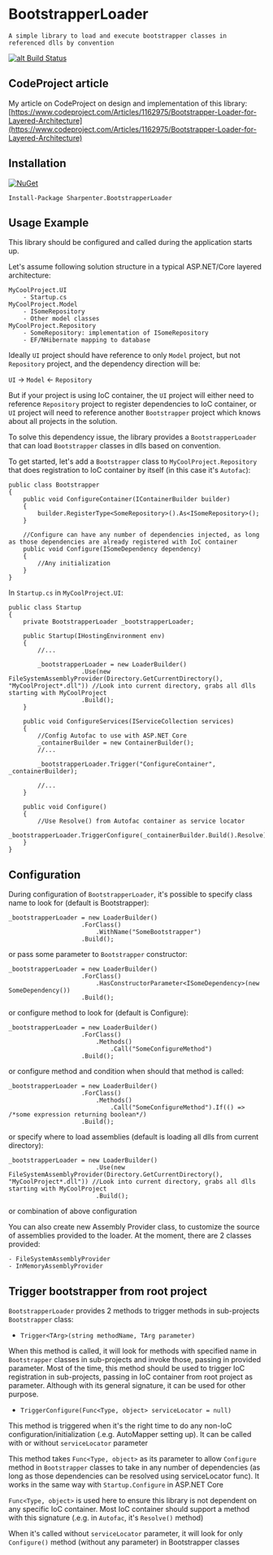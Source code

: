 # BootstrapperLoader
```
A simple library to load and execute bootstrapper classes in referenced dlls by convention
```

[![alt Build Status](https://ci.appveyor.com/api/projects/status/github/hpcsc/Sharpenter.BootstrapperLoader?branch=master&retina=true "Build Status")](https://ci.appveyor.com/project/hpcsc87/Sharpenter-BootstrapperLoader)

## CodeProject article

My article on CodeProject on design and implementation of this library: [https://www.codeproject.com/Articles/1162975/Bootstrapper-Loader-for-Layered-Architecture](https://www.codeproject.com/Articles/1162975/Bootstrapper-Loader-for-Layered-Architecture)

## Installation

[![NuGet](https://img.shields.io/nuget/v/Sharpenter.BootstrapperLoader.svg?maxAge=2592000?style=flat-square)](https://www.nuget.org/packages/Sharpenter.BootstrapperLoader/)

```
Install-Package Sharpenter.BootstrapperLoader
```

## Usage Example

This library should be configured and called during the application starts up.

Let's assume following solution structure in a typical ASP.NET/Core layered architecture:
```
MyCoolProject.UI
    - Startup.cs
MyCoolProject.Model
    - ISomeRepository
    - Other model classes
MyCoolProject.Repository
    - SomeRepository: implementation of ISomeRepository
    - EF/NHibernate mapping to database
```

Ideally `UI` project should have reference to only `Model` project, but not `Repository` project, and the dependency direction will be: 

`UI` -> `Model` <- `Repository`

But if your project is using IoC container, the `UI` project will either need to reference `Repository` project to register dependencies to IoC container, or `UI` project will need to reference another `Bootstrapper` project which knows about all projects in the solution.

To solve this dependency issue, the library provides a `BootstrapperLoader` that can load `Bootstrapper` classes in dlls based on convention.

To get started, let's add a `Bootstrapper` class to `MyCoolProject.Repository` that does registration to IoC container by itself (in this case it's `Autofac`):

```
public class Bootstrapper
{
    public void ConfigureContainer(IContainerBuilder builder)
    {
        builder.RegisterType<SomeRepository>().As<ISomeRepository>();
    }

    //Configure can have any number of dependencies injected, as long as those dependencies are already registered with IoC container
    public void Configure(ISomeDependency dependency)
    {
        //Any initialization
    }
}
``` 

In `Startup.cs` in `MyCoolProject.UI`:

```
public class Startup
{
    private BootstrapperLoader _bootstrapperLoader;

    public Startup(IHostingEnvironment env)
    {
        //...

        _bootstrapperLoader = new LoaderBuilder()
                    .Use(new FileSystemAssemblyProvider(Directory.GetCurrentDirectory(), "MyCoolProject*.dll")) //Look into current directory, grabs all dlls starting with MyCoolProject
                    .Build();
    }

    public void ConfigureServices(IServiceCollection services)
    {
        //Config Autofac to use with ASP.NET Core
        _containerBuilder = new ContainerBuilder();
        //...

        _bootstrapperLoader.Trigger("ConfigureContainer", _containerBuilder);

        //...
    }
     
    public void Configure()
    {
        //Use Resolve() from Autofac container as service locator
        _bootstrapperLoader.TriggerConfigure(_containerBuilder.Build().Resolve);
    }
}
```

## Configuration

During configuration of `BootstrapperLoader`, it's possible to specify class name to look for (default is Bootstrapper):

```
_bootstrapperLoader = new LoaderBuilder()
                    .ForClass()
                        .WithName("SomeBootstrapper")
                    .Build();
```

or pass some parameter to `Bootstrapper` constructor:

```
_bootstrapperLoader = new LoaderBuilder()
                    .ForClass()
                        .HasConstructorParameter<ISomeDependency>(new SomeDependency())
                    .Build();
```

or configure method to look for (default is Configure):

```
_bootstrapperLoader = new LoaderBuilder()
                    .ForClass()
                        .Methods()
                            .Call("SomeConfigureMethod")
                    .Build();
```

or configure method and condition when should that method is called:

```
_bootstrapperLoader = new LoaderBuilder()
                    .ForClass()
                        .Methods()
                            .Call("SomeConfigureMethod").If(() => /*some expression returning boolean*/)
                    .Build();
```

or specify where to load assemblies (default is loading all dlls from current directory):

```
_bootstrapperLoader = new LoaderBuilder()
                        .Use(new FileSystemAssemblyProvider(Directory.GetCurrentDirectory(), "MyCoolProject*.dll")) //Look into current directory, grabs all dlls starting with MyCoolProject
                        .Build();
```

or combination of above configuration

You can also create new Assembly Provider class, to customize the source of assemblies provided to the loader. At the moment, there are 2 classes provided:
```
- FileSystemAssemblyProvider
- InMemoryAssemblyProvider
```

## Trigger bootstrapper from root project

`BootstrapperLoader` provides 2 methods to trigger methods in sub-projects `Bootstrapper` class:

- `Trigger<TArg>(string methodName, TArg parameter)`

When this method is called, it will look for methods with specified name in `Bootstrapper` classes in sub-projects and invoke those, passing in provided parameter. Most of the time, this method should be used to trigger IoC registration in sub-projects, passing in IoC container from root project as parameter. Although with its general signature, it can be used for other purpose.

- `TriggerConfigure(Func<Type, object> serviceLocator = null)`

This method is triggered when it's the right time to do any non-IoC configuration/initialization (.e.g. AutoMapper setting up). It can be called with or without `serviceLocator` parameter

This method takes `Func<Type, object>` as its parameter to allow `Configure` method in `Bootstrapper` classes to take in any number of dependencies (as long as those dependencies can be resolved using serviceLocator func). It works in the same way with `Startup.Configure` in ASP.NET Core

`Func<Type, object>` is used here to ensure this library is not dependent on any specific IoC container. Most IoC container should support a method with this signature (.e.g. in `Autofac`, it's `Resolve()` method) 

When it's called without `serviceLocator` parameter, it will look for only `Configure()` method (without any parameter) in Bootstrapper classes